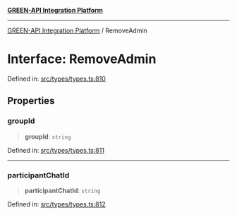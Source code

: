 [**GREEN-API Integration Platform**](../README.md)

***

[GREEN-API Integration Platform](../globals.md) / RemoveAdmin

# Interface: RemoveAdmin

Defined in: [src/types/types.ts:810](https://github.com/green-api/greenapi-integration/blob/1e2009040b9fbee0c78f6935b3e8b1d1b6550313/src/types/types.ts#L810)

## Properties

### groupId

> **groupId**: `string`

Defined in: [src/types/types.ts:811](https://github.com/green-api/greenapi-integration/blob/1e2009040b9fbee0c78f6935b3e8b1d1b6550313/src/types/types.ts#L811)

***

### participantChatId

> **participantChatId**: `string`

Defined in: [src/types/types.ts:812](https://github.com/green-api/greenapi-integration/blob/1e2009040b9fbee0c78f6935b3e8b1d1b6550313/src/types/types.ts#L812)
